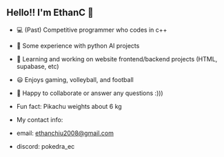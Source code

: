 ## Hello!! I'm EthanC 👋
- 💻 (Past) Competitive programmer who codes in c++ 
- 🐍 Some experience with python AI projects
- 🌱 Learning and working on website frontend/backend projects (HTML, supabase, etc)
- 😃 Enjoys gaming, volleyball, and football
- 🫵 Happy to collaborate or answer any questions :)))
- Fun fact: Pikachu weights about 6 kg

- My contact info:
- email: ethanchiu2008@gmail.com
- discord: pokedra_ec

<!--
**EthanChiu6/EthanChiu6** is a ✨ _special_ ✨ repository because its `README.md` (this file) appears on your GitHub profile.
-->
